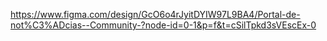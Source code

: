 https://www.figma.com/design/GcO6o4rJyitDYIW97L9BA4/Portal-de-not%C3%ADcias--Community-?node-id=0-1&p=f&t=cSilTpkd3sVEscEx-0